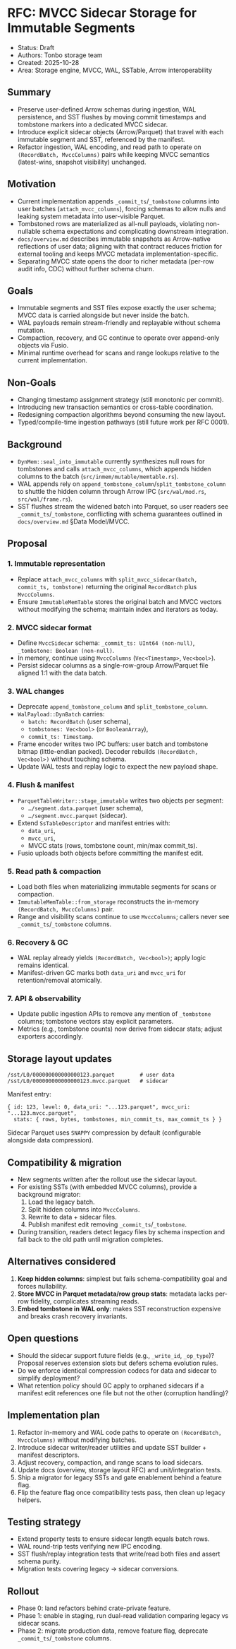 # RFC: MVCC Sidecar Storage for Immutable Segments

- Status: Draft
- Authors: Tonbo storage team
- Created: 2025-10-28
- Area: Storage engine, MVCC, WAL, SSTable, Arrow interoperability

## Summary

- Preserve user-defined Arrow schemas during ingestion, WAL persistence, and SST flushes by moving commit timestamps and tombstone markers into a dedicated MVCC sidecar.
- Introduce explicit sidecar objects (Arrow/Parquet) that travel with each immutable segment and SST, referenced by the manifest.
- Refactor ingestion, WAL encoding, and read path to operate on `(RecordBatch, MvccColumns)` pairs while keeping MVCC semantics (latest-wins, snapshot visibility) unchanged.

## Motivation

- Current implementation appends `_commit_ts`/`_tombstone` columns into user batches (`attach_mvcc_columns`), forcing schemas to allow nulls and leaking system metadata into user-visible Parquet.
- Tombstoned rows are materialized as all-null payloads, violating non-nullable schema expectations and complicating downstream integration.
- `docs/overview.md` describes immutable snapshots as Arrow-native reflections of user data; aligning with that contract reduces friction for external tooling and keeps MVCC metadata implementation-specific.
- Separating MVCC state opens the door to richer metadata (per-row audit info, CDC) without further schema churn.

## Goals

- Immutable segments and SST files expose exactly the user schema; MVCC data is carried alongside but never inside the batch.
- WAL payloads remain stream-friendly and replayable without schema mutation.
- Compaction, recovery, and GC continue to operate over append-only objects via Fusio.
- Minimal runtime overhead for scans and range lookups relative to the current implementation.

## Non-Goals

- Changing timestamp assignment strategy (still monotonic per commit).
- Introducing new transaction semantics or cross-table coordination.
- Redesigning compaction algorithms beyond consuming the new layout.
- Typed/compile-time ingestion pathways (still future work per RFC 0001).

## Background

- `DynMem::seal_into_immutable` currently synthesizes null rows for tombstones and calls `attach_mvcc_columns`, which appends hidden columns to the batch (`src/inmem/mutable/memtable.rs`).
- WAL appends rely on `append_tombstone_column`/`split_tombstone_column` to shuttle the hidden column through Arrow IPC (`src/wal/mod.rs`, `src/wal/frame.rs`).
- SST flushes stream the widened batch into Parquet, so user readers see `_commit_ts`/`_tombstone`, conflicting with schema guarantees outlined in `docs/overview.md` §Data Model/MVCC.

## Proposal

### 1. Immutable representation

- Replace `attach_mvcc_columns` with `split_mvcc_sidecar(batch, commit_ts, tombstone)` returning the original `RecordBatch` plus `MvccColumns`.
- Ensure `ImmutableMemTable` stores the original batch and MVCC vectors without modifying the schema; maintain index and iterators as today.

### 2. MVCC sidecar format

- Define `MvccSidecar` schema: `_commit_ts: UInt64 (non-null)`, `_tombstone: Boolean (non-null)`.
- In memory, continue using `MvccColumns` (`Vec<Timestamp>`, `Vec<bool>`).
- Persist sidecar columns as a single-row-group Arrow/Parquet file aligned 1:1 with the data batch.

### 3. WAL changes

- Deprecate `append_tombstone_column` and `split_tombstone_column`.
- `WalPayload::DynBatch` carries:
  - `batch: RecordBatch` (user schema),
  - `tombstones: Vec<bool>` (or `BooleanArray`),
  - `commit_ts: Timestamp`.
- Frame encoder writes two IPC buffers: user batch and tombstone bitmap (little-endian packed). Decoder rebuilds `(RecordBatch, Vec<bool>)` without touching schema.
- Update WAL tests and replay logic to expect the new payload shape.

### 4. Flush & manifest

- `ParquetTableWriter::stage_immutable` writes two objects per segment:
  - `…/segment.data.parquet` (user schema),
  - `…/segment.mvcc.parquet` (sidecar).
- Extend `SsTableDescriptor` and manifest entries with:
  - `data_uri`,
  - `mvcc_uri`,
  - MVCC stats (rows, tombstone count, min/max commit_ts).
- Fusio uploads both objects before committing the manifest edit.

### 5. Read path & compaction

- Load both files when materializing immutable segments for scans or compaction.
- `ImmutableMemTable::from_storage` reconstructs the in-memory `(RecordBatch, MvccColumns)` pair.
- Range and visibility scans continue to use `MvccColumns`; callers never see `_commit_ts`/`_tombstone` columns.

### 6. Recovery & GC

- WAL replay already yields `(RecordBatch, Vec<bool>)`; apply logic remains identical.
- Manifest-driven GC marks both `data_uri` and `mvcc_uri` for retention/removal atomically.

### 7. API & observability

- Update public ingestion APIs to remove any mention of `_tombstone` columns; tombstone vectors stay explicit parameters.
- Metrics (e.g., tombstone counts) now derive from sidecar stats; adjust exporters accordingly.

## Storage layout updates

```
/sst/L0/000000000000000123.parquet        # user data
/sst/L0/000000000000000123.mvcc.parquet   # sidecar
```

Manifest entry:

```
{ id: 123, level: 0, data_uri: "...123.parquet", mvcc_uri: "...123.mvcc.parquet",
  stats: { rows, bytes, tombstones, min_commit_ts, max_commit_ts } }
```

Sidecar Parquet uses `SNAPPY` compression by default (configurable alongside data compression).

## Compatibility & migration

- New segments written after the rollout use the sidecar layout.
- For existing SSTs (with embedded MVCC columns), provide a background migrator:
  1. Load the legacy batch.
  2. Split hidden columns into `MvccColumns`.
  3. Rewrite to data + sidecar files.
  4. Publish manifest edit removing `_commit_ts`/`_tombstone`.
- During transition, readers detect legacy files by schema inspection and fall back to the old path until migration completes.

## Alternatives considered

1. **Keep hidden columns**: simplest but fails schema-compatibility goal and forces nullability.
2. **Store MVCC in Parquet metadata/row group stats**: metadata lacks per-row fidelity, complicates streaming reads.
3. **Embed tombstone in WAL only**: makes SST reconstruction expensive and breaks crash recovery invariants.

## Open questions

- Should the sidecar support future fields (e.g., `_write_id`, `_op_type`)? Proposal reserves extension slots but defers schema evolution rules.
- Do we enforce identical compression codecs for data and sidecar to simplify deployment?
- What retention policy should GC apply to orphaned sidecars if a manifest edit references one file but not the other (corruption handling)?

## Implementation plan

1. Refactor in-memory and WAL code paths to operate on `(RecordBatch, MvccColumns)` without modifying batches.
2. Introduce sidecar writer/reader utilities and update SST builder + manifest descriptors.
3. Adjust recovery, compaction, and range scans to load sidecars.
4. Update docs (overview, storage layout RFC) and unit/integration tests.
5. Ship a migrator for legacy SSTs and gate enablement behind a feature flag.
6. Flip the feature flag once compatibility tests pass, then clean up legacy helpers.

## Testing strategy

- Extend property tests to ensure sidecar length equals batch rows.
- WAL round-trip tests verifying new IPC encoding.
- SST flush/replay integration tests that write/read both files and assert schema purity.
- Migration tests covering legacy -> sidecar conversions.

## Rollout

- Phase 0: land refactors behind crate-private feature.
- Phase 1: enable in staging, run dual-read validation comparing legacy vs sidecar scans.
- Phase 2: migrate production data, remove feature flag, deprecate `_commit_ts`/`_tombstone` columns.
